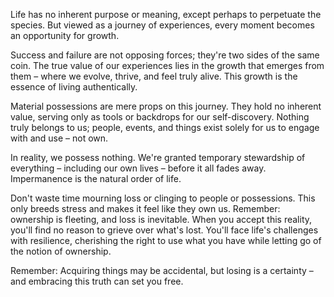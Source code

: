 Life has no inherent purpose or meaning, except perhaps to perpetuate the species. But viewed as a journey of experiences, every moment becomes an opportunity for growth.

Success and failure are not opposing forces; they're two sides of the same coin. The true value of our experiences lies in the growth that emerges from them – where we evolve, thrive, and feel truly alive. This growth is the essence of living authentically.

Material possessions are mere props on this journey. They hold no inherent value, serving only as tools or backdrops for our self-discovery. Nothing truly belongs to us; people, events, and things exist solely for us to engage with and use – not own.

In reality, we possess nothing. We're granted temporary stewardship of everything – including our own lives – before it all fades away. Impermanence is the natural order of life.

Don't waste time mourning loss or clinging to people or possessions. This only breeds stress and makes it feel like they own us. Remember: ownership is fleeting, and loss is inevitable. When you accept this reality, you'll find no reason to grieve over what's lost. You'll face life's challenges with resilience, cherishing the right to use what you have while letting go of the notion of ownership.

Remember: Acquiring things may be accidental, but losing is a certainty – and embracing this truth can set you free.
